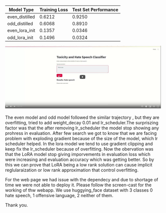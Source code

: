 | Model Type        | Training Loss | Test Set Performance |
|-------------------|---------------|----------------------|
| even_distilled    | 0.6212        | 0.9250               |
| odd_distilled     | 0.6068        | 0.8910               |
| even_lora_init    | 0.1357        | 0.0346               |
| odd_lora_init     | 0.1496        | 0.0324               |


[![Watch Video](https://github.com/aman010/NLP_A7/blob/main/Screenshot%20from%202025-03-23%2016-55-59.png)](https://youtu.be/TQxoCmlqVUY)

The even model and odd model followed the similar trajectory , but they are overfitting, tried to add weight_decay 0.01 and lr_scheduler.The surpriszing factor was that the after removing lr_scheduler the model stop showing any prohress in evaluation. After few search we got to know that we are facing problem with exploding gradient because of the size of the model, which lr scheduler helped. In the lora model we tend to use gradient clipping and keep fix the lr_scheduler because of overfitting. Now the obervation was that the LoRA model stop giving imporvements in evaluation loss which were increasing and evaluation accuracy which was getting better. So by this we can prove that LoRA being a low rank solution can cause implicit reglularaization or low rank approximation that control overfitting.

For the web page we had issue with the dependecy and due to shortage of time we were not able to deploy it. Please follow the screen-cast for the working of thw webapp. We use huggying_face dataset with 3 classes 0 hate speech, 1 offensive language, 2 neither of them. 

Thank you.
